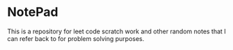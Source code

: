 # NotePad
This is a repository for leet code scratch work and other random notes that I can refer back to for problem solving purposes.
